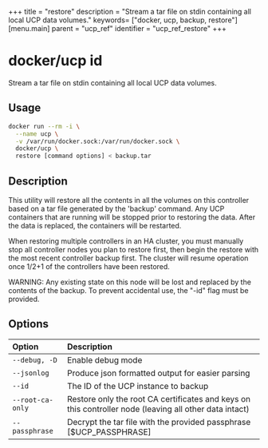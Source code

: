 +++
title = "restore"
description = "Stream a tar file on stdin containing all local UCP data volumes."
keywords= ["docker, ucp, backup, restore"]
[menu.main]
parent = "ucp_ref"
identifier = "ucp_ref_restore"
+++


# docker/ucp id

Stream a tar file on stdin containing all local UCP data volumes.

## Usage

```bash
docker run --rm -i \
  --name ucp \
  -v /var/run/docker.sock:/var/run/docker.sock \
  docker/ucp \
  restore [command options] < backup.tar
```

## Description

This utility will restore all the contents in all the volumes on this
controller based on a tar file generated by the 'backup' command.  Any UCP
containers that are running will be stopped prior to restoring the data.
After the data is replaced, the containers will be restarted.

When restoring multiple controllers in an HA cluster, you must manually
stop all controller nodes you plan to restore first, then begin the
restore with the most recent controller backup first.  The cluster will
resume operation once 1/2+1 of the controllers have been restored.

WARNING: Any existing state on this node will be lost and replaced by
the contents of the backup.  To prevent accidental use, the "-id" flag
must be provided.

## Options

| Option           | Description                                                                                            |
|:-----------------|:-------------------------------------------------------------------------------------------------------|
| `--debug, -D`    | Enable debug mode                                                                                      |
| `--jsonlog`      | Produce json formatted output for easier parsing                                                       |
| `--id`           | The ID of the UCP instance to backup                                                                   |
| `--root-ca-only` | Restore only the root CA certificates and keys on this controller node (leaving all other data intact) |
| `--passphrase`   | Decrypt the tar file with the provided passphrase [$UCP_PASSPHRASE]                                    |
